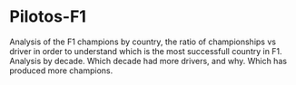 # Pilotos-F1
Analysis of the F1 champions by country, the ratio of championships vs driver in order to understand which is the most successfull country in F1.
Analysis by decade. Which decade had more drivers, and why. Which has produced more champions.
